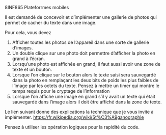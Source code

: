 8INF865 Plateforrmes mobiles


Il est demandé de concevoir et d’implémenter une gallerie de photos qui permet
de cacher du texte dans une image.

Pour cela, vous devez

1) Afficher toutes les photos de l’appareil dans une sorte de gallerie d’images.
2) Un double clique sur une photo doit permettre d’afficher la photo en grand à
l’écran.
3) Lorsqu’une photo est affichée en grand, il faut aussi avoir une zone de texte et un
bouton.
4) Lorsque l’on clique sur le bouton alors le texte saisi sera sauvegardé dans la photo
en remplaçant les deux bits de poids les plus faibles de l’image par les octets du
texte. Pensez à mettre un timer qui montre le temps requis pour le cryptage de
l’information
5) Lorsque l’on affiche une image en grand s’il y avait un texte qui était sauvegardé
dans l’image alors il doit être affiché dans la zone de texte.

Le lien suivant donne des explications la technique que je vous invite à
implémenter.
https://fr.wikipedia.org/wiki/St%C3%A9ganographie

Pensez à utiliser les opération logiques pour la rapidité du code.
